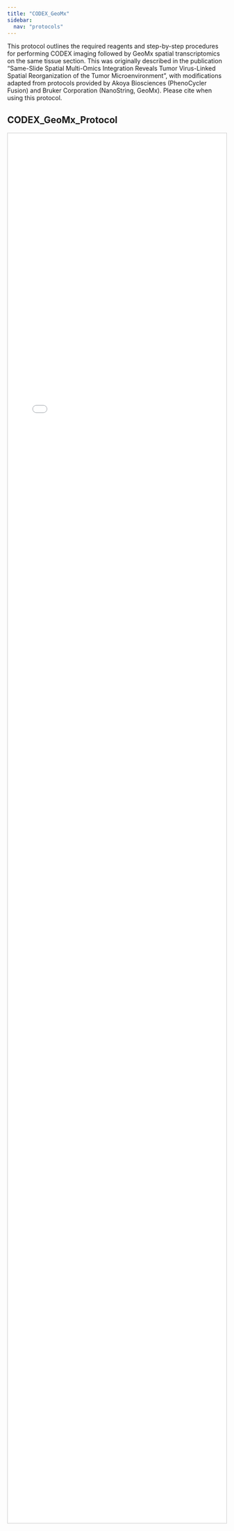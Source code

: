 ```yaml
---
title: "CODEX_GeoMx"
sidebar:
  nav: "protocols"
---
```



This protocol outlines the required reagents and step-by-step procedures for performing CODEX imaging followed by GeoMx spatial
transcriptomics on the same tissue section. This was originally described in the publication “Same-Slide Spatial Multi-Omics Integration
Reveals Tumor Virus-Linked Spatial Reorganization of the Tumor Microenvironment”, with modifications adapted from protocols provided
by Akoya Biosciences (PhenoCycler Fusion) and Bruker Corporation (NanoString, GeoMx). Please cite when using this protocol.

## CODEX_GeoMx_Protocol

<iframe 
  src="{{ '/assets/protocols/CODEX_GeoMx_protocol_v1.pdf' | relative_url }}" 
  style="width:100%; height:80vh; border:1px solid #ccc;">
</iframe>
